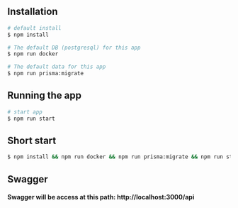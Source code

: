 ## Installation

```bash
# default install
$ npm install
```

```bash
# The default DB (postgresql) for this app
$ npm run docker
```

```bash
# The default data for this app
$ npm run prisma:migrate
```

## Running the app

```bash
# start app
$ npm run start
```

## Short start

```bash
$ npm install && npm run docker && npm run prisma:migrate && npm run start
```

## Swagger
#### Swagger will be access at this path: http://localhost:3000/api
